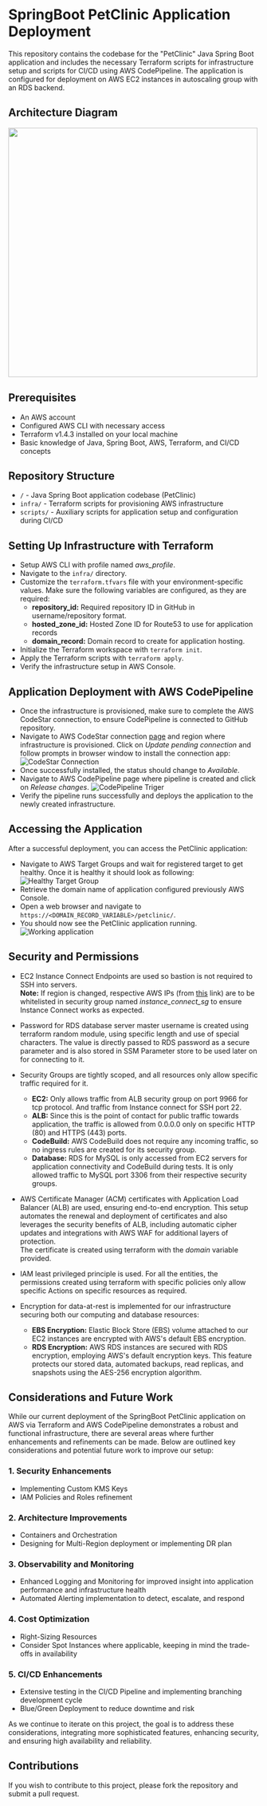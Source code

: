 # SpringBoot PetClinic Application Deployment

This repository contains the codebase for the "PetClinic" Java Spring Boot application and includes the necessary Terraform scripts for infrastructure setup and scripts for CI/CD using AWS CodePipeline. The application is configured for deployment on AWS EC2 instances in autoscaling group with an RDS backend.

## Architecture Diagram

<img src="media/architecture.png" width="500" height="500">

## Prerequisites

- An AWS account
- Configured AWS CLI with necessary access
- Terraform v1.4.3 installed on your local machine
- Basic knowledge of Java, Spring Boot, AWS, Terraform, and CI/CD concepts

## Repository Structure

- `/` - Java Spring Boot application codebase (PetClinic)
- `infra/` - Terraform scripts for provisioning AWS infrastructure
- `scripts/` - Auxiliary scripts for application setup and configuration during CI/CD

## Setting Up Infrastructure with Terraform

- Setup AWS CLI with profile named *aws_profile*.
- Navigate to the `infra/` directory.
- Customize the `terraform.tfvars` file with your environment-specific values. Make sure the following variables are configured, as they are required:
  - **repository_id:** Required repository ID in GitHub in username/repository format.
  - **hosted_zone_id:** Hosted Zone ID for Route53 to use for application records
  - **domain_record:** Domain record to create for application hosting.
- Initialize the Terraform workspace with `terraform init`.
- Apply the Terraform scripts with `terraform apply`.
- Verify the infrastructure setup in AWS Console.

## Application Deployment with AWS CodePipeline
- Once the infrastructure is provisioned, make sure to complete the AWS CodeStar connection, to ensure CodePipeline is connected to GitHub repository.
- Navigate to AWS CodeStar connection [page](https://us-east-2.console.aws.amazon.com/codesuite/settings/connections?region=us-east-2) and region where infrastructure is provisioned. Click on *Update pending connection* and follow prompts in browser window to install the connection app:
![CodeStar Connection](media/codestar_connection.png)
- Once successfully installed, the status should change to *Available*.
- Navigate to AWS CodePipeline page where pipeline is created and click on *Release changes*.
![CodePipeline Triger](media/codepipeline.png)
- Verify the pipeline runs successfully and deploys the application to the newly created infrastructure.

## Accessing the Application
After a successful deployment, you can access the PetClinic application:
- Navigate to AWS Target Groups and wait for registered target to get healthy. Once it is healthy it should look as following:
![Healthy Target Group](media/target_group.png)
- Retrieve the domain name of application configured previously AWS Console.
- Open a web browser and navigate to `https://<DOMAIN_RECORD_VARIABLE>/petclinic/`.
- You should now see the PetClinic application running.
![Working application](media/petclinic.png)

## Security and Permissions
-  EC2 Instance Connect Endpoints are used so bastion is not required to SSH into servers.
<br /> **Note:** If region is changed, respective AWS IPs (from [this](https://github.com/joetek/aws-ip-ranges-json/blob/master/ip-ranges-ec2-instance-connect.json) link) are to be whitelisted in security group named *instance_connect_sg* to ensure Instance Connect works as expected.

- Password for RDS database server master username is created using terraform random module, using specific length and use of special characters. The value is directly passed to RDS password as a secure parameter and is also stored in SSM Parameter store to be used later on for connecting to it.
- Security Groups are tightly scoped, and all resources only allow specific traffic required for it.
  - **EC2:** Only allows traffic from ALB security group on port 9966 for tcp protocol. And traffic from Instance connect for SSH port 22.
  - **ALB:** Since this is the point of contact for public traffic towards application, the traffic is allowed from 0.0.0.0 only on specific HTTP (80) and HTTPS (443) ports.
  - **CodeBuild:** AWS CodeBuild does not require any incoming traffic, so no ingress rules are created for its security group.
  - **Database:** RDS for MySQL is only accessed from EC2 servers for application connectivity and CodeBuild during tests. It is only allowed traffic to MySQL port 3306 from their respective security groups.
- AWS Certificate Manager (ACM) certificates with Application Load Balancer (ALB) are used, ensuring end-to-end encryption. This setup automates the renewal and deployment of certificates and also leverages the security benefits of ALB, including automatic cipher updates and integrations with AWS WAF for additional layers of protection. 
<br /> The certificate is created using terraform with the *domain* variable provided. 
- IAM least privileged principle is used. For all the entities, the permissions created using terraform with specific policies only allow specific Actions on specific resources as required.
- Encryption for data-at-rest is implemented for our infrastructure securing both our computing and database resources:
  - **EBS Encryption:** Elastic Block Store (EBS) volume attached to our EC2 instances are encrypted with AWS's default EBS encryption.
  - **RDS Encryption:** AWS RDS instances are secured with RDS encryption, employing AWS's default encryption keys. This feature protects our stored data, automated backups, read replicas, and snapshots using the AES-256 encryption algorithm.

## Considerations and Future Work

While our current deployment of the SpringBoot PetClinic application on AWS via Terraform and AWS CodePipeline demonstrates a robust and functional infrastructure, there are several areas where further enhancements and refinements can be made. Below are outlined key considerations and potential future work to improve our setup:

### 1. Security Enhancements
- Implementing Custom KMS Keys
- IAM Policies and Roles refinement

### 2. Architecture Improvements
- Containers and Orchestration
- Designing for Multi-Region deployment or implementing DR plan

### 3. Observability and Monitoring
- Enhanced Logging and Monitoring for improved insight into application performance and infrastructure health
- Automated Alerting implementation to detect, escalate, and respond

### 4. Cost Optimization
- Right-Sizing Resources
- Consider Spot Instances where applicable, keeping in mind the trade-offs in availability

### 5. CI/CD Enhancements
- Extensive testing in the CI/CD Pipeline and implementing branching development cycle
- Blue/Green Deployment to reduce downtime and risk

As we continue to iterate on this project, the goal is to address these considerations, integrating more sophisticated features, enhancing security, and ensuring high availability and reliability.

## Contributions
If you wish to contribute to this project, please fork the repository and submit a pull request.
